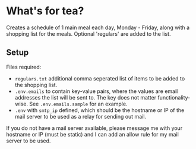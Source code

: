 # What's for tea?
Creates a schedule of 1 main meal each day, Monday - Friday, along with a shopping list for the meals. Optional 'regulars' are added to the list. 

## Setup
Files required:
- `regulars.txt` additional comma seperated list of items to be added to the shopping list.
-  `.env.emails` to contain key-value pairs, where the values are email addresses the list will be sent to. The key does not matter functionality-wise. See `.env.emails.sample` for an example.
- `.env`  with `smtp_ip` defined, which should be the hostname or IP of the mail server to be used as a relay for sending out mail.

If you do not have a mail server available, please message me with your hostname or IP (must be static) and I can add an allow rule for my mail server to be used.
